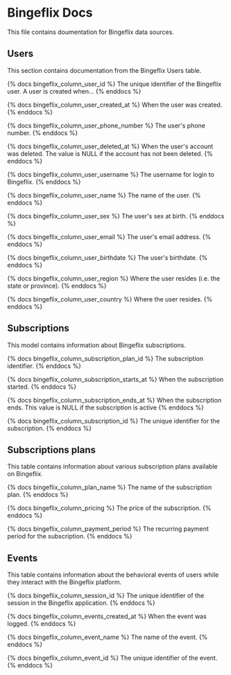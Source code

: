 # Bingeflix Docs
This file contains doumentation for Bingeflix data sources.

## Users
This section contains documentation from the Bingeflix Users table.

{% docs bingeflix_column_user_id %}
The unique identifier of the Bingeflix user. A user is created when...
{% enddocs %}

{% docs bingeflix_column_user_created_at %}
When the user was created. 
{% enddocs %}

{% docs bingeflix_column_user_phone_number %} 
The user's phone number. 
{% enddocs %}

{% docs bingeflix_column_user_deleted_at %} 
When the user's account was deleted. The value is NULL if the account has not been deleted. 
{% enddocs %}

{% docs bingeflix_column_user_username %} 
The username for login to Bingeflix.
{% enddocs %}

{% docs bingeflix_column_user_name %} 
The name of the user.
{% enddocs %}

{% docs bingeflix_column_user_sex %} 
The user's sex at birth.
{% enddocs %}

{% docs bingeflix_column_user_email %} 
The user's email address.
{% enddocs %}

{% docs bingeflix_column_user_birthdate %} 
The user's birthdate.
{% enddocs %}

{% docs bingeflix_column_user_region %} 
Where the user resides (i.e. the state or province).
{% enddocs %}

{% docs bingeflix_column_user_country %} 
Where the user resides.
{% enddocs %}

## Subscriptions
This model contains information about Bingeflix subscriptions.

{% docs bingeflix_column_subscription_plan_id %}
The subscription identifier.
{% enddocs %}


{% docs bingeflix_column_subscription_starts_at %}
When the subscription started.
{% enddocs %}

{% docs bingeflix_column_subscription_ends_at %}
When the subscription ends. This value is NULL if the subscription is active
{% enddocs %}

{% docs bingeflix_column_subscription_id %}
The unique identifier for the subscription.
{% enddocs %}

## Subscriptions plans
This table contains information about various subscription plans available on Bingeflix.


{% docs bingeflix_column_plan_name %}
The name of the subscription plan.
{% enddocs %}

{% docs bingeflix_column_pricing %}
The price of the subscription.
{% enddocs %}

{% docs bingeflix_column_payment_period %}
The recurring payment period for the subscription.
{% enddocs %}

## Events

This table contains information about the behavioral events of users while they interact with the Bingeflix platform.

{% docs bingeflix_column_session_id %}
The unique identifier of the session in the Bingeflix application.
{% enddocs %}

{% docs bingeflix_column_events_created_at %}
When the event was logged.
{% enddocs %}


{% docs bingeflix_column_event_name %}
The name of the event.
{% enddocs %}

{% docs bingeflix_column_event_id %}
The unique identifier of the event.
{% enddocs %}